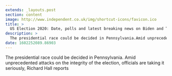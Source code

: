 ```yaml
--- 
extends: _layouts.post 
section: content 
image: http://www.independent.co.uk/img/shortcut-icons/favicon.ico 
title: > 
  US Election 2020: Date, polls and latest breaking news on Biden and Trump 
description: > 
  The presidential race could be decided in Pennsylvania.Amid unprecedented attacks on the integrity of the election, officials are taking it seriously, Richard Hall reports 
date: 1602252089.86903 
--- 
```

The presidential race could be decided in Pennsylvania. Amid unprecedented attacks on the integrity of the election, officials are taking it seriously, Richard Hall reports